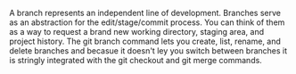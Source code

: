 <P>A branch represents an independent line of development. Branches serve as an abstraction for the edit/stage/commit process. You can think of them as a way to request a brand new working directory, staging area, and project history. The git branch command lets you create, list, rename, and delete branches and becasue it doesn't ley you switch between branches it is stringly integrated with the git checkout and git merge commands.<P>